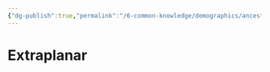 ```yaml
---
{"dg-publish":true,"permalink":"/6-common-knowledge/demographics/ancestries/extraplanar/extraplanar/","noteIcon":""}
---
```


# Extraplanar

